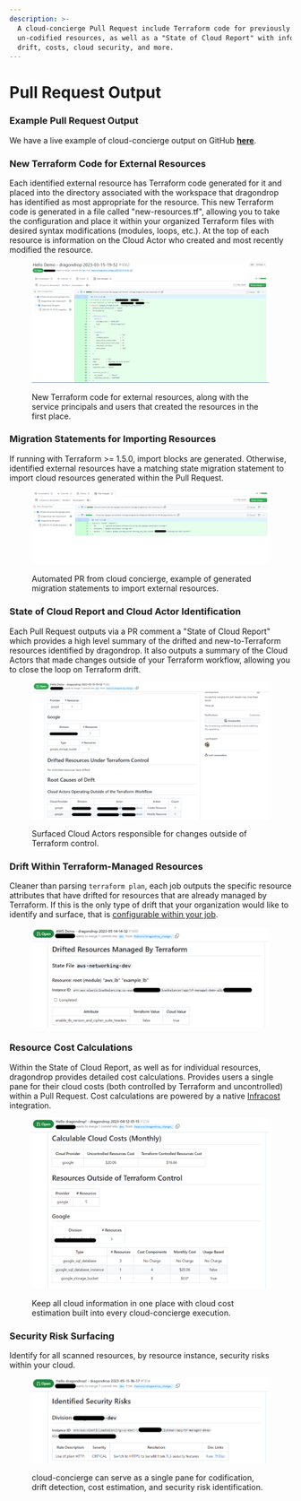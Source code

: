 ```yaml
---
description: >-
  A cloud-concierge Pull Request include Terraform code for previously
  un-codified resources, as well as a "State of Cloud Report" with info on
  drift, costs, cloud security, and more.
---
```


# Pull Request Output

### Example Pull Request Output

We have a live example of cloud-concierge output on GitHub [**here**](https://github.com/dragondrop-cloud/cloud-concierge-example/pull/3).

### New Terraform Code for External Resources

Each identified external resource has Terraform code generated for it and placed into the directory associated with the workspace that dragondrop has identified as most appropriate for the resource. This new Terraform code is generated in a file called "new-resources.tf", allowing you to take the configuration and place it within your organized Terraform files with desired syntax modifications (modules, loops, etc.). At the top of each resource is information on the Cloud Actor who created and most recently modified the resource.

<figure><img src="../.gitbook/assets/20230315_resource_output.png" alt=""><figcaption><p>New Terraform code for external resources, along with the service principals and users that created the resources in the first place.</p></figcaption></figure>

### Migration Statements for Importing Resources

If running with Terraform >= 1.5.0, import blocks are generated. Otherwise, identified external resources have a matching state migration statement to import cloud resources generated within the Pull Request.&#x20;

<figure><img src="../.gitbook/assets/20230315_migration_import_statement_output.png" alt=""><figcaption><p>Automated PR from cloud concierge, example of generated migration statements to import external resources.</p></figcaption></figure>

### State of Cloud Report and Cloud Actor Identification

Each Pull Request outputs via a PR comment a "State of Cloud Report" which provides a high level summary of the drifted and new-to-Terraform resources identified by dragondrop. It also outputs a summary of the Cloud Actors that made changes outside of your Terraform workflow, allowing you to close the loop on Terraform drift.

<figure><img src="../.gitbook/assets/20230315_cloud_actor_screen_shot.png" alt=""><figcaption><p>Surfaced Cloud Actors responsible for changes outside of Terraform control.</p></figcaption></figure>

### Drift Within Terraform-Managed Resources

Cleaner than parsing `terraform plan`, each job outputs the specific resource attributes that have drifted for resources that are already managed by Terraform. If this is the only type of drift that your organization would like to identify and surface, that is [configurable within your job](broken-reference).

<figure><img src="../.gitbook/assets/20230514 managed resource drift.png" alt=""><figcaption></figcaption></figure>

### Resource Cost Calculations

Within the State of Cloud Report, as well as for individual resources, dragondrop provides detailed cost calculations. Provides users a single pane for their cloud costs (both controlled by Terraform and uncontrolled) within a Pull Request. Cost calculations are powered by a native [Infracost](https://github.com/infracost/infracost) integration.

<figure><img src="../.gitbook/assets/20230411 Monthly Cost Breakdown.png" alt=""><figcaption><p>Keep all cloud information in one place with cloud cost estimation built into every cloud-concierge execution.</p></figcaption></figure>

### Security Risk Surfacing

Identify for all scanned resources, by resource instance, security risks within your cloud.

<figure><img src="../.gitbook/assets/20230515 - Security Risk Idenitification.png" alt=""><figcaption><p>cloud-concierge can serve as a single pane for codification, drift detection, cost estimation, and security risk identification.</p></figcaption></figure>
